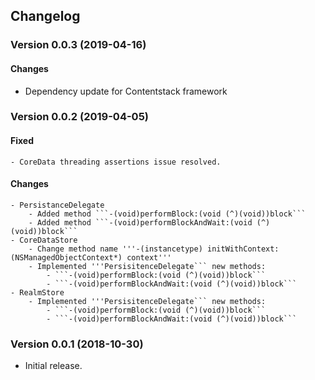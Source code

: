## Changelog

### Version 0.0.3 (2019-04-16) ###

#### Changes

 - Dependency update for Contentstack framework

### Version 0.0.2 (2019-04-05) ###

#### Fixed
    - CoreData threading assertions issue resolved.

#### Changes
    - PersistanceDelegate
        - Added method ```-(void)performBlock:(void (^)(void))block```
        - Added method ```-(void)performBlockAndWait:(void (^)(void))block```
    - CoreDataStore
        - Change method name '''-(instancetype) initWithContext:(NSManagedObjectContext*) context'''
        - Implemented '''PersisitenceDelegate``` new methods:
            - ```-(void)performBlock:(void (^)(void))block```
            - ```-(void)performBlockAndWait:(void (^)(void))block```
    - RealmStore
        - Implemented '''PersisitenceDelegate``` new methods:
            - ```-(void)performBlock:(void (^)(void))block```
            - ```-(void)performBlockAndWait:(void (^)(void))block```
        
### Version 0.0.1 (2018-10-30) ###

- Initial release.
